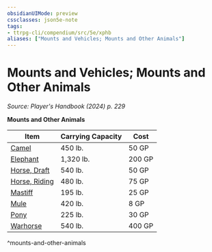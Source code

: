 ```yaml
---
obsidianUIMode: preview
cssclasses: json5e-note
tags:
- ttrpg-cli/compendium/src/5e/xphb
aliases: ["Mounts and Vehicles; Mounts and Other Animals"]
---
```

# Mounts and Vehicles; Mounts and Other Animals
*Source: Player's Handbook (2024) p. 229* 

**Mounts and Other Animals**

| Item | Carrying Capacity | Cost |
|------|-------------------|------|
| [Camel](Mechanics/items/camel-xphb.md) | 450 lb. | 50 GP |
| [Elephant](Mechanics/items/elephant-xphb.md) | 1,320 lb. | 200 GP |
| [Horse, Draft](Mechanics/items/draft-horse-xphb.md) | 540 lb. | 50 GP |
| [Horse, Riding](Mechanics/items/riding-horse-xphb.md) | 480 lb. | 75 GP |
| [Mastiff](Mechanics/items/mastiff-xphb.md) | 195 lb. | 25 GP |
| [Mule](Mechanics/items/mule-xphb.md) | 420 lb. | 8 GP |
| [Pony](Mechanics/items/pony-xphb.md) | 225 lb. | 30 GP |
| [Warhorse](Mechanics/items/warhorse-xphb.md) | 540 lb. | 400 GP |
^mounts-and-other-animals